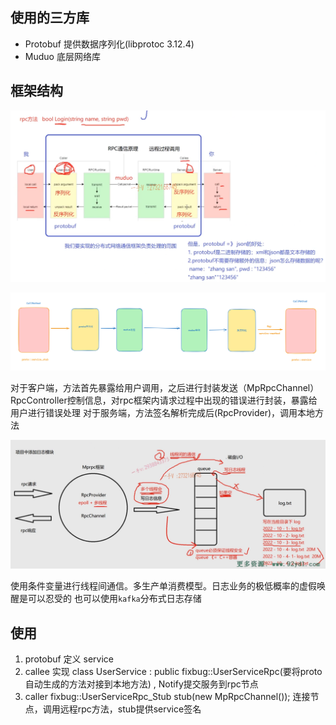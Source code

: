 ## 使用的三方库

- Protobuf 提供数据序列化(libprotoc 3.12.4)
- Muduo 底层网络库


## 框架结构

![alt text](assets/README/image.png)

![alt text](assets/README/image-1.png)

对于客户端，方法首先暴露给用户调用，之后进行封装发送（MpRpcChannel）
    RpcController控制信息，对rpc框架内请求过程中出现的错误进行封装，暴露给用户进行错误处理
对于服务端，方法签名解析完成后(RpcProvider)，调用本地方法

![alt text](assets/README/image-2.png)

使用条件变量进行线程间通信。多生产单消费模型。日志业务的极低概率的虚假唤醒是可以忍受的
也可以使用`kafka`分布式日志存储

## 使用

1. protobuf 定义 service
2. callee 实现 class UserService : public fixbug::UserServiceRpc(要将proto自动生成的方法对接到本地方法) , Notify提交服务到rpc节点
3. caller fixbug::UserServiceRpc_Stub stub(new MpRpcChannel()); 连接节点，调用远程rpc方法，stub提供service签名




